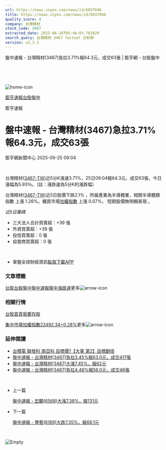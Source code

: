 ```yaml
---
url: https://news.cnyes.com/news/id/6037046
title: https://news.cnyes.com/news/id/6037046
quality_score: 4
company: 台灣精材
stock_code: 3467
extracted_date: 2025-06-26T05:46:03.762829
search_query: 台灣精材 3467 factset 分析師
version: v3.3.3
---
```


盤中速報 - 台灣精材(3467)急拉3.71%報64.3元，成交63張 | 鉅亨網 - 台股盤中

‌

‌

![home-icon](/assets/icons/breadCrumb/symbol-icon-home.svg)

[鉅亨速報](/news/cat/anue_live)[台股盤中](/news/cat/tw_live)

鉅亨速報

# 盤中速報 - 台灣精材(3467)急拉3.71%報64.3元，成交63張

鉅亨網新聞中心 2025-06-25 09:04

‌

台灣精材([3467-TW](https://www.cnyes.com/twstock/3467))近5分K漲速3.71%，25日09:04報64.3元，成交63張，今日漲幅為5.93％。（註：漲跌速為5分K的漲跌幅）

台灣精材([3467-TW](https://www.cnyes.com/twstock/3467))近5日股價下跌2.1% ，所屬產業為半導體業，相關半導體類指數 上漲 1.26%。櫃買市場[加權指數](https://invest.cnyes.com/index/TWS/TSE01) 上漲 0.07%， 短期股價無明顯表現 。

*近5日籌碼*

* 三大法人合計買賣超：+39 張
* 外資買賣超：+39 張
* 投信買賣超：0 張
* 自營商買賣超：0 張

‌

* 掌握全球財經資訊[點我下載APP](http://www.cnyes.com/app/?utm_source=mweb&utm_medium=HamMenuBanner&utm_campaign=fixed&utm_content=entr)

### 文章標籤

[台股](https://news.cnyes.com/tag/台股 "台股")[台股盤中](https://news.cnyes.com/tag/台股盤中 "台股盤中")[盤中速報](https://news.cnyes.com/tag/盤中速報 "盤中速報")[盤中漲跌速](https://news.cnyes.com/tag/盤中漲跌速 "盤中漲跌速")更多![arrow-icon](/assets/icons/arrows/arrow-down.svg)

### 相關行情

[台股首頁](https://www.cnyes.com/twstock)[我要存股](https://supr.link/8OHaU)

[集中市場加權指數22492.34+0.28%](https://invest.cnyes.com/index/TWS/TSE01)更多![arrow-icon](/assets/icons/arrows/arrow-down.svg)

### 延伸閱讀

* [台積電 聯發科 南亞科 目標價?【大量 第2】目標翻倍](/news/id/6013925)
* [盤中速報 - 台灣精材(3467)急拉3.45%報63.0元，成交417張](/news/id/6012831)
* [盤中速報 - 台灣精材(3467)大漲7.45%，報62元](/news/id/6012828)
* [盤中速報 - 台灣精材(3467)急拉4.48%報56.0元，成交46張](/news/id/6009975)

‌

* 上一篇

  [盤中速報 - 宏觀(6568)大漲7.38%，報131元](/news/id/6037363)
* 下一篇

  [盤中速報 - 豐藝(6189)大跌7.35%，報68.1元](/news/id/6035817)

‌

![Empty](/assets/icons/skeleton/empty-image.svg)

‌